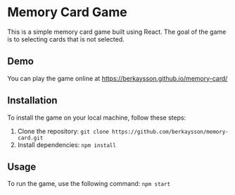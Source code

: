 # Memory Card Game

This is a simple memory card game built using React. The goal of the game is to selecting cards that is not selected.
## Demo

You can play the game online at https://berkaysson.github.io/memory-card/

## Installation

To install the game on your local machine, follow these steps:

1. Clone the repository: `git clone https://github.com/berkaysson/memory-card.git`
2. Install dependencies: `npm install`

## Usage

To run the game, use the following command: `npm start`